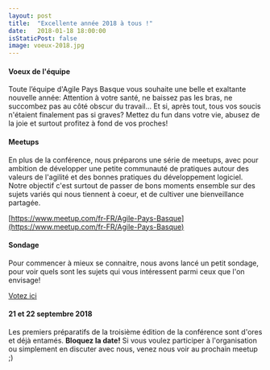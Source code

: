 ```yaml
---
layout: post
title:  "Excellente année 2018 à tous !"
date:   2018-01-18 18:00:00
isStaticPost: false
image: voeux-2018.jpg
---
```

#### Voeux de l'équipe
Toute l’équipe d'Agile Pays Basque vous souhaite une belle et exaltante nouvelle année:
Attention à votre santé, ne baissez pas les bras, ne succombez pas au côté obscur du travail... Et si, après tout, tous vos soucis n'étaient finalement pas si graves?
Mettez du fun dans votre vie, abusez de la joie et surtout profitez à fond de vos proches!



#### Meetups
En plus de la conférence, nous préparons une série de meetups, avec pour ambition de développer une petite communauté de pratiques autour des valeurs de l'agilité et des bonnes pratiques du développement logiciel.
Notre objectif c'est surtout de passer de bons moments ensemble sur des sujets variés qui nous tiennent à coeur, et de cultiver une bienveillance partagée.

[https://www.meetup.com/fr-FR/Agile-Pays-Basque](https://www.meetup.com/fr-FR/Agile-Pays-Basque)



#### Sondage
Pour commencer à mieux se connaitre, nous avons lancé un petit sondage, pour voir quels sont les sujets qui vous intéressent parmi ceux que l'on envisage!

[Votez ici](https://www.meetup.com/fr-FR/Agile-Pays-Basque/polls/1260931/)

#### 21 et 22 septembre 2018 
Les premiers préparatifs de la troisième édition de la conférence sont d'ores et déjà entamés. **Bloquez la date!**
Si vous voulez participer à l'organisation ou simplement en discuter avec nous, venez nous voir au prochain meetup ;)
